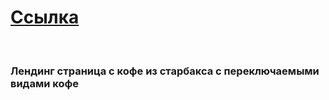 <h1> <a href="https://nagisakoro.github.io/Starbucks-Landing-Page/"> Ссылка</a> </h1> <br>
<h3>Лендинг страница с кофе из старбакса с переключаемыми видами кофе</h3>

